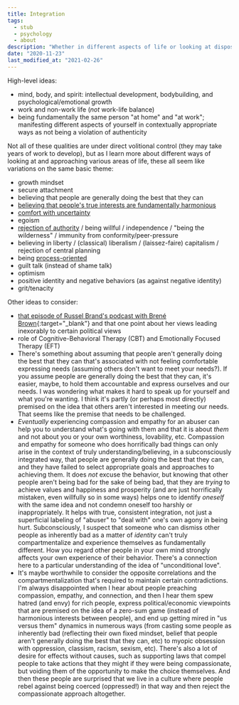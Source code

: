 ```yaml
---
title: Integration
tags:
  - stub
  - psychology
  - about
description: "Whether in different aspects of life or looking at dispositions through different lenses, I think certain qualities naturally go hand-in-hand."
date: "2020-11-23"
last_modified_at: "2021-02-26"
---
```


High-level ideas:
* mind, body, and spirit: intellectual development, bodybuilding, and psychological/emotional growth
* work and non-work life (_not_ work-life balance)
* being fundamentally the same person "at home" and "at work"; manifesting different aspects of yourself in contextually appropriate ways as not being a violation of authenticity

Not all of these qualities are under direct volitional control (they may take years of work to develop), but as I learn more about different ways of looking at and approaching various areas of life, these all seem like variations on the same basic theme:

* growth mindset
* secure attachment
* believing that people are generally doing the best that they can
* [believing that people's true interests are fundamentally harmonious](/harmony-of-interests/)
* [comfort with uncertainty](/objective-truth-and-comfort-with-uncertainty/)
* egoism
* [rejection of authority](/rules/) / being willful / independence / "being the wilderness" / immunity from conformity/peer-pressure
* believing in liberty / (classical) liberalism / (laissez-faire) capitalism / rejection of central planning
* being [process-oriented](/goal-oriented-is-process-oriented/)
* guilt talk (instead of shame talk)
* optimism
* positive identity and negative behaviors (as against negative identity)
* grit/tenacity

Other ideas to consider:
* [that episode of Russel Brand's podcast with Brené Brown](https://open.spotify.com/episode/4Lfwf13k6AoDhrOuClU3Bx?si=jn8kO8DsQY20rlDLPnoA7A){:target="&lowbar;blank"} and that one point about her views leading inexorably to certain political views
* role of Cognitive-Behavioral Therapy (CBT) and Emotionally Focused Therapy (EFT)
* There's something about assuming that people aren't generally doing the best that they can that's associated with not feeling comfortable expressing needs (assuming others don't want to meet your needs?). If you assume people are generally doing the best that they can, it's easier, maybe, to hold them accountable and express ourselves and our needs. I was wondering what makes it hard to speak up for yourself and what you're wanting. I think it's partly (or perhaps most directly) premised on the idea that others aren't interested in meeting our needs. That seems like the premise that needs to be challenged.
* _Eventually_ experiencing compassion and empathy for an abuser can help you to understand what's going with them and that it is about _them_ and not about you or your own worthiness, lovability, etc. Compassion and empathy for someone who does horrifically bad things can only arise in the context of truly understanding/believing, in a subconsciously integrated way, that people are generally doing the best that they can, and they have failed to select appropriate goals and approaches to achieving them. It does _not_ excuse the behavior, but knowing that other people aren't being bad for the sake of being bad, that they are _trying_ to achieve values and happiness and prosperity (and are just horrifically mistaken, even willfully so in some ways) helps one to identify _oneself_ with the same idea and not condemn oneself too harshly or inappropriately. It helps with true, consistent integration, not just a superficial labeling of "abuser" to "deal with" one's own agony in being hurt. Subconsciously, I suspect that someone who can dismiss other people as inherently bad as a matter of _identity_ can't truly compartmentalize and experience themselves as fundamentally different. How you regard other people in your own mind strongly affects your own experience of their behavior. There's a connection here to a particular understanding of the idea of "unconditional love".
* It's maybe worthwhile to consider the opposite correlations and the compartmentalization that's required to maintain certain contradictions. I'm always disappointed when I hear about people preaching compassion, empathy, and connection, and then I hear them spew hatred (and envy) for rich people, express political/economic viewpoints that are premised on the idea of a zero-sum game (instead of harmonious interests between people), and end up getting mired in "us versus them" dynamics in numerous ways (from casting some people as inherently bad (reflecting their own fixed mindset, belief that people aren't generally doing the best that they can, etc) to myopic obsession with oppression, classism, racism, sexism, etc). There's also a lot of desire for effects without causes, such as supporting laws that compel people to take actions that they might if they were being compassionate, but voiding them of the opportunity to make the choice themselves. And then these people are surprised that we live in a culture where people rebel against being coerced (oppressed!) in that way and then reject the compassionate approach altogether.
